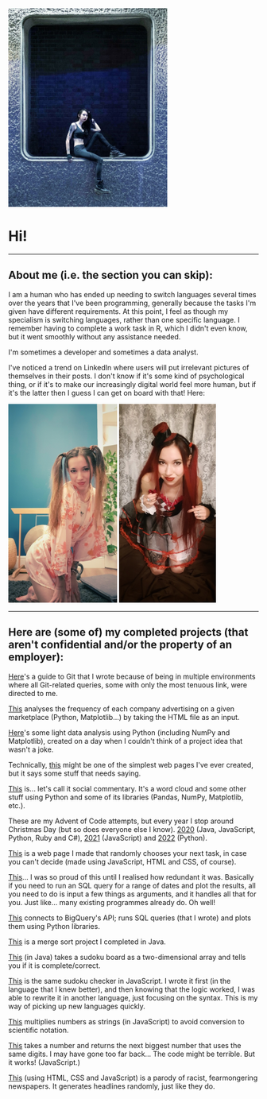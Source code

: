 <img src='img3.jpg' alt='Photo of me' height='400'>

# Hi!

----

## About me (i.e. the section you can skip):

I am a human who has ended up needing to switch languages several times over the years that I've been programming, generally because the tasks I'm given have different requirements. At this point, I feel as though my specialism is switching languages, rather than one specific language. I remember having to complete a work task in R, which I didn't even know, but it went smoothly without any assistance needed.

I'm sometimes a developer and sometimes a data analyst.

I've noticed a trend on LinkedIn where users will put irrelevant pictures of themselves in their posts. I don't know if it's some kind of psychological thing, or if it's to make our increasingly digital world feel more human, but if it's the latter then I guess I can get on board with that! Here:

<img src='img1.jpeg' alt='Photo of me' height='400'> <img src='img2.jpeg' alt='Photo of me' height='400'>

----

## Here are (some of) my completed projects (that aren't confidential and/or the property of an employer):

[Here](https://github.com/Coletterbox/Git-Guide)'s a guide to Git that I wrote because of being in multiple environments where all Git-related queries, some with only the most tenuous link, were directed to me.

[This](https://github.com/Coletterbox/Link-Tallying) analyses the frequency of each company advertising on a given marketplace (Python, Matplotlib...) by taking the HTML file as an input.

[Here](https://github.com/Coletterbox/Text-Comparison)'s some light data analysis using Python (including NumPy and Matplotlib), created on a day when I couldn't think of a project idea that wasn't a joke.

Technically, [this](https://coletterbox.github.io/Childrens-Book/) might be one of the simplest web pages I've ever created, but it says some stuff that needs saying.

[This](https://github.com/Coletterbox/Analysis-of-Some-Guy-s-Attempt-at-Small-Talk) is... let's call it social commentary. It's a word cloud and some other stuff using Python and some of its libraries (Pandas, NumPy, Matplotlib, etc.).

These are my Advent of Code attempts, but every year I stop around Christmas Day (but so does everyone else I know). [2020](https://github.com/Coletterbox/Advent-of-Code-2020) (Java, JavaScript, Python, Ruby and C#), [2021](https://github.com/Coletterbox/Advent-of-Code-2021) (JavaScript) and [2022](https://github.com/Coletterbox/Advent-of-Code-2022) (Python).

[This](https://coletterbox.github.io/Random-Task-Chooser/) is a web page I made that randomly chooses your next task, in case you can't decide (made using JavaScript, HTML and CSS, of course).

[This](https://github.com/Coletterbox/Run-and-Plot-an-SQL-Query-for-Multiple-Dates/blob/main/Run%20and%20Plot%20SQL%20Query%20For%20Multiple%20Dates.ipynb)... I was so proud of this until I realised how redundant it was. Basically if you need to run an SQL query for a range of dates and plot the results, all you need to do is input a few things as arguments, and it handles all that for you. Just like... many existing programmes already do. Oh well!

[This](https://github.com/Coletterbox/More-BigQuery-with-Python/blob/main/dashboardDraft1.ipynb) connects to BigQuery's API; runs SQL queries (that I wrote) and plots them using Python libraries.

[This](https://github.com/Coletterbox/MergeSort/blob/master/CombineAndSortArrays.java) is a merge sort project I completed in Java.

[This](https://github.com/Coletterbox/SudokuCheckerJava/blob/master/src/main/java/com/test/crss/CheckBoard.java) (in Java) takes a sudoku board as a two-dimensional array and tells you if it is complete/correct.

[This](https://github.com/Coletterbox/Sudoku-Checker/blob/master/sudoku1.js) is the same sudoku checker in JavaScript. I wrote it first (in the language that I knew better), and then knowing that the logic worked, I was able to rewrite it in another language, just focusing on the syntax. This is my way of picking up new languages quickly.

[This](https://github.com/Coletterbox/Multiplying-Numbers-as-Strings/blob/master/script.js) multiplies numbers as strings (in JavaScript) to avoid conversion to scientific notation.

[This](https://github.com/Coletterbox/Slightly-Bigger-Numbers) takes a number and returns the next biggest number that uses the same digits. I may have gone too far back... The code might be terrible. But it works! (JavaScript.)

[This](https://coletterbox.github.io/headline-generator) (using HTML, CSS and JavaScript) is a parody of racist, fearmongering newspapers. It generates headlines randomly, just like they do.
